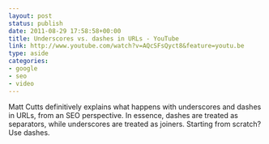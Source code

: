 ```yaml
---
layout: post
status: publish
date: 2011-08-29 17:58:58+00:00
title: Underscores vs. dashes in URLs - YouTube
link: http://www.youtube.com/watch?v=AQcSFsQyct8&feature=youtu.be
type: aside
categories:
- google
- seo
- video
---
```


Matt Cutts definitively explains what happens with underscores and dashes in URLs, from an SEO perspective. In essence, dashes are treated as separators, while underscores are treated as joiners. Starting from scratch? Use dashes.
